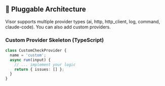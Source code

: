 ## 🔧 Pluggable Architecture

Visor supports multiple provider types (ai, http, http_client, log, command, claude-code). You can also add custom providers.

### Custom Provider Skeleton (TypeScript)

```ts
class CustomCheckProvider {
  name = 'custom';
  async run(input) {
    // ... implement your logic
    return { issues: [] };
  }
}
```


